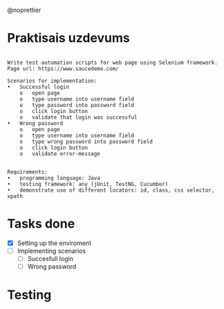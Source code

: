 @noprettier
# Praktisais uzdevums 

```

Write test automation scripts for web page using Selenium framework. 
Page url: https://www.saucedemo.com/

Scenarios for implementation:
•	Successful login
    o	open page
    o	type username into username field
    o	type password into password field
    o	click login button
    o	validate that login was successful 
•	Wrong password
    o	open page
    o	type username into username field
    o	type wrong password into password field
    o	click login button
    o	validate error-message


Requirements: 
•	programming language: Java
•	testing framework: any (jUnit, TestNG, Cucumber)
•	demonstrate use of different locators: id, class, css selector, xpath

```
# Tasks done
 -[x] Setting up the enviroment
 -[ ] Implementing scenarios
    -[ ] Succesfull login
    -[ ] Wrong password
# Testing
